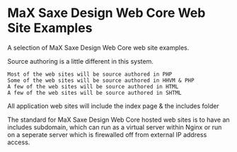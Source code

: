 # MaX Saxe Design Web Core Web Site Examples

A selection of MaX Saxe Design Web Core web site examples.

Source authoring is a little different in this system.

    Most of the web sites will be source authored in PHP
    Some of the web sites will be source authored in HHVM & PHP
    A few of the web sites will be source authored in HTML
    A few of the web sites will be source authored in SHTML

All application web sites will include the index page & the includes folder

The standard for MaX Saxe Design Web Core hosted web sites is to have an includes subdomain, which can run as a virtual server within Nginx or run on a seperate server which is firewalled off from external IP address access.
